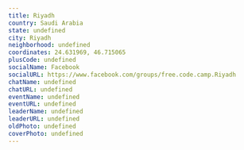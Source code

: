 ```yaml
---
title: Riyadh
country: Saudi Arabia
state: undefined
city: Riyadh
neighborhood: undefined
coordinates: 24.631969, 46.715065
plusCode: undefined
socialName: Facebook
socialURL: https://www.facebook.com/groups/free.code.camp.Riyadh
chatName: undefined
chatURL: undefined
eventName: undefined
eventURL: undefined
leaderName: undefined
leaderURL: undefined
oldPhoto: undefined
coverPhoto: undefined
---
```


